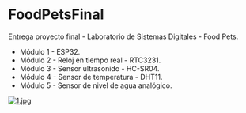 # FoodPetsFinal
 Entrega proyecto final - Laboratorio de Sistemas Digitales - Food Pets.

 - Módulo 1 - ESP32.
 - Módulo 2 - Reloj en tiempo real - RTC3231.
 - Módulo 3 - Sensor ultrasonido - HC-SR04.
 - Módulo 4 - Sensor de temperatura - DHT11.
 - Módulo 5 - Sensor de nivel de agua analógico.

 
 
[![1.jpg](https://i.postimg.cc/g0mLyNct/1.jpg)](https://postimg.cc/bZVvp0t1)
